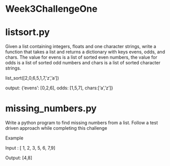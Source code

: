 # Week3ChallengeOne

# listsort.py

Given a list containing integers, floats and one character strings, write a function that takes a list and returns a dictionary with keys evens, odds, and chars. The value for evens is a list of sorted even numbers, the value for odds is a list of sorted odd numbers and chars is a list of sorted character strings.  

list_sort([2,0,6,5,1,7,’z’,’a’]) 
  
output: {‘evens’: [0,2,6], odds: [1,5,7], chars:[‘a’,’z’]}

# missing_numbers.py
Write a python program to find missing numbers from a list. Follow a test driven approach while completing this challenge
 
Example 

Input : [ 1, 2, 3, 5, 6, 7,9]

Output: [4,8]

